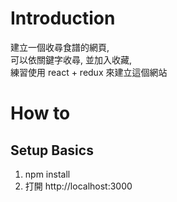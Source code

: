 # Introduction
 建立一個收尋食譜的網頁, <br/>
 可以依關鍵字收尋, 並加入收藏, <br/>
 練習使用 react + redux 來建立這個網站  

# How to

## Setup Basics

1. npm install
2. 打開 http://localhost:3000


